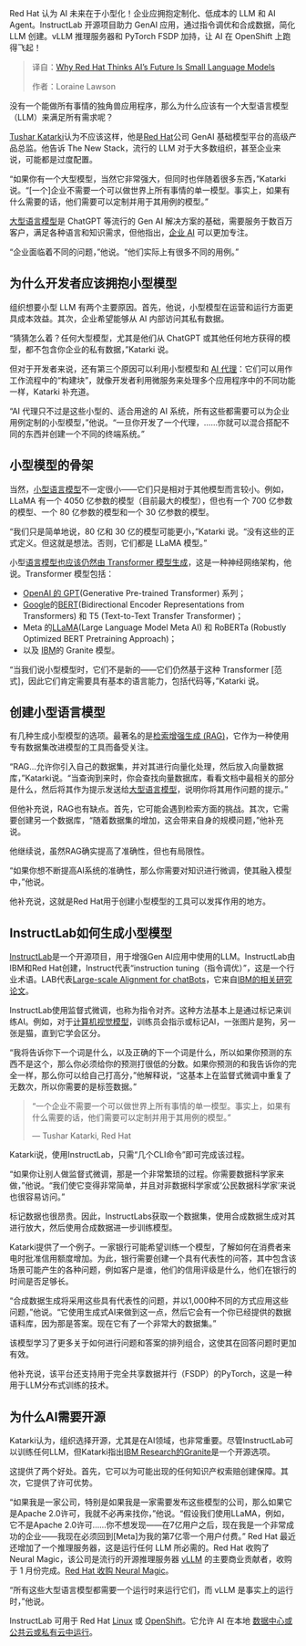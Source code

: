
<!--
title: 为什么红帽认为人工智能的未来是小语言模型
cover: https://cdn.thenewstack.io/media/2025/03/02841b58-smallai.jpg
summary: Red Hat 认为 AI 未来在于小型化！企业应拥抱定制化、低成本的 LLM 和 AI Agent。InstructLab 开源项目助力 GenAI 应用，通过指令调优和合成数据，简化 LLM 创建。vLLM 推理服务器和 PyTorch FSDP 加持，让 AI 在 OpenShift 上跑得飞起！
-->

Red Hat 认为 AI 未来在于小型化！企业应拥抱定制化、低成本的 LLM 和 AI Agent。InstructLab 开源项目助力 GenAI 应用，通过指令调优和合成数据，简化 LLM 创建。vLLM 推理服务器和 PyTorch FSDP 加持，让 AI 在 OpenShift 上跑得飞起！

> 译自：[Why Red Hat Thinks AI’s Future Is Small Language Models](https://thenewstack.io/why-red-hat-thinks-ais-future-is-small-language-models/)
> 
> 作者：Loraine Lawson

没有一个能做所有事情的独角兽应用程序，那么为什么应该有一个大型语言模型（LLM）来满足所有需求呢？

[Tushar Katarki](https://www.linkedin.com/in/katarki/)认为不应该这样，他是[Red Hat](https://www.openshift.com/try?utm_content=inline+mention)公司 GenAI 基础模型平台的高级产品总监。他告诉 The New Stack，流行的 LLM 对于大多数组织，甚至企业来说，可能都是过度配置。

“如果你有一个大型模型，当然它非常强大，但同时也伴随着很多东西，”Katarki 说。“[一个]企业不需要一个可以做世界上所有事情的单一模型。事实上，如果有什么需要的话，他们需要可以定制并用于其用例的模型。”

[大型语言模型](https://thenewstack.io/top-5-large-language-models-and-how-to-use-them-effectively/)是 ChatGPT 等流行的 Gen AI 解决方案的基础，需要服务于数百万客户，满足各种语言和知识需求，但他指出，[企业 AI](https://thenewstack.io/how-ai-agents-are-starting-to-automate-the-enterprise/) 可以更加专注。

“企业面临着不同的问题，”他说。“他们实际上有很多不同的用例。”

## 为什么开发者应该拥抱小型模型

组织想要小型 LLM 有两个主要原因。首先，他说，小型模型在运营和运行方面更具成本效益。其次，企业希望能够从 AI 内部访问其私有数据。

“猜猜怎么着？任何大型模型，尤其是他们从 ChatGPT 或其他任何地方获得的模型，都不包含你企业的私有数据，”Katarki 说。

但对于开发者来说，还有第三个原因可以利用小型模型和 [AI 代理](https://thenewstack.io/the-rise-of-ai-agents-how-arazzo-is-defining-the-future-of-api-workflows/)：它们可以用作工作流程中的“构建块”，就像开发者利用微服务来处理多个应用程序中的不同功能一样，Katarki 补充道。

“AI 代理只不过是这些小型的、适合用途的 AI 系统，所有这些都需要可以为企业用例定制的小型模型，”他说。“一旦你开发了一个代理，……你就可以混合搭配不同的东西并创建一个不同的终端系统。”

## 小型模型的骨架

当然，[小型语言模型](https://thenewstack.io/the-rise-of-small-language-models/)不一定很小——它们只是相对于其他模型而言较小。例如，LLaMA 有一个 4050 亿参数的模型（目前最大的模型），但也有一个 700 亿参数的模型、一个 80 亿参数的模型和一个 30 亿参数的模型。

“我们只是简单地说，80 亿和 30 亿的模型可能更小，”Katarki 说。“没有这些的正式定义。但这就是想法。否则，它们都是 LLaMA 模型。”

小型[语言模型也应该仍然由 Transformer 模型生成](https://thenewstack.io/grounding-transformer-large-language-models-with-vector-databases/)，这是一种神经网络架构，他说。Transformer 模型包括：

*   [OpenAI 的 GPT](https://thenewstack.io/openai-launches-new-chatgpt-interface-designed-for-coding/)(Generative Pre-trained Transformer) 系列；
*   [Google](https://cloud.google.com/?utm_content=inline+mention)的[BERT](https://research.google/pubs/bert-pre-training-of-deep-bidirectional-transformers-for-language-understanding/)(Bidirectional Encoder Representations from Transformers) 和 T5 (Text-to-Text Transfer Transformer)；
*   Meta 的[LLaMA](https://thenewstack.io/get-started-with-metas-llama-stack-using-conda-and-ollama/)(Large Language Model Meta AI) 和 RoBERTa (Robustly Optimized BERT Pretraining Approach)；
*   以及 [IBM](https://www.ibm.com?utm_content=inline+mention)的 Granite 模型。

“当我们说小型模型时，它们不是新的——它们仍然基于这种 Transformer [范式]，因此它们肯定需要具有基本的语言能力，包括代码等，”Katarki 说。

## 创建小型语言模型

有几种生成小型模型的选项。最著名的是[检索增强生成 (RAG)](https://thenewstack.io/rag-and-model-optimization-a-practical-guide-to-ai/)，它作为一种使用专有数据集改进模型的工具而备受关注。

“RAG…允许你引入自己的数据集，并对其进行向量化处理，然后放入向量数据库，”Katarki说。“当查询到来时，你会查找向量数据库，看看文档中最相关的部分是什么，然后将其作为提示发送给[大型语言模型](https://thenewstack.io/why-large-language-models-wont-replace-human-coders/)，说明你将其用作问题的提示。”

但他补充说，RAG也有缺点。首先，它可能会遇到检索方面的挑战。其次，它需要创建另一个数据库，“随着数据集的增加，这会带来自身的规模问题，”他补充说。

他继续说，虽然RAG确实提高了准确性，但也有局限性。

“如果你想不断提高AI系统的准确性，那么你需要对知识进行微调，使其融入模型中，”他说。

他补充说，这就是Red Hat用于创建小型模型的工具可以发挥作用的地方。

## InstructLab如何生成小型模型

[InstructLab](https://www.redhat.com/en/topics/ai/what-is-instructlab)是一个开源项目，用于增强Gen AI应用中使用的LLM。InstructLab由IBM和Red Hat创建，Instruct代表“instruction tuning（指令调优）”，这是一个行业术语。LAB代表[Large-scale Alignment for chatBots](https://research.ibm.com/blog/LLM-generated-data)，它来自[IBM的相关研究论文](https://arxiv.org/abs/2403.01081)。

InstructLab使用监督式微调，也称为指令对齐。这种方法基本上是通过标记来训练AI。例如，对于[计算机视觉模型](https://thenewstack.io/computer-vision-modeling-unlocks-new-use-cases/)，训练员会指示或标记AI，一张图片是狗，另一张是猫，直到它学会区分。

“我将告诉你下一个词是什么，以及正确的下一个词是什么，所以如果你预测的东西不是这个，那么你必须给你的预测打很低的分数。如果你预测的和我告诉你的完全一样，那么你可以给自己打高分，”他解释说，“这基本上在监督式微调中重复了无数次，所以你需要的是标签数据。”

> “一个企业不需要一个可以做世界上所有事情的单一模型。事实上，如果有什么需要的话，他们需要可以定制并用于其用例的模型。”
>
> — Tushar Katarki, Red Hat

Katarki说，使用InstructLab，只需“几个CLI命令”即可完成该过程。

“如果你让别人做监督式微调，那是一个非常繁琐的过程。你需要数据科学家来做，”他说。“我们使它变得非常简单，并且对非数据科学家或‘公民数据科学家’来说也很容易访问。”

标记数据也很昂贵。因此，InstructLabs获取一个数据集，使用合成数据生成对其进行放大，然后使用合成数据进一步训练模型。

Katarki提供了一个例子。一家银行可能希望训练一个模型，了解如何在消费者来电时批准信用额度增加。为此，银行需要创建一个具有代表性的问答，其中包含该场景可能产生的各种问题，例如客户是谁，他们的信用评级是什么，他们在银行的时间是否足够长。

“合成数据生成将采用这些具有代表性的问题，并以1,000种不同的方式应用这些问题，”他说。“它使用生成式AI来做到这一点，然后它会有一个你已经提供的数据语料库，因为那是答案。现在它有了一个非常大的数据集。”

该模型学习了更多关于如何进行问题和答案的排列组合，这使其在回答问题时更加有效。

他补充说，该平台还支持用于完全共享数据并行（FSDP）的PyTorch，这是一种用于LLM分布式训练的技术。

## 为什么AI需要开源

Katarki认为，组织选择开源，尤其是在AI领域，也非常重要。尽管InstructLab可以训练任何LLM，但Katarki指出[IBM Research的Granite](https://www.ibm.com/granite)是一个开源选项。

这提供了两个好处。首先，它可以为可能出现的任何知识产权索赔创建保障。其次，它提供了许可优势。

“如果我是一家公司，特别是如果我是一家需要发布这些模型的公司，那么如果它是Apache 2.0许可，我就不必再来找你，”他说。“假设我们使用LLaMA，例如，它不是Apache 2.0许可……你不想发现——在7亿用户之后，现在我是一个非常成功的企业——我现在必须回到[Meta]为我的第7亿零一个用户付费。”
Red Hat 最近还增加了一个推理服务器，这是运行任何 LLM 所必需的。Red Hat 收购了 Neural Magic，该公司是流行的开源推理服务器 [vLLM](https://github.com/vllm-project/vllm) 的主要商业贡献者，收购于 1 月份完成。[Red Hat 收购 Neural Magic](https://www.redhat.com/zh/about/press-releases/red-hat-completes-acquisition-neural-magic-fuel-optimized-generative-ai-innovation-across-hybrid-cloud)。

“所有这些大型语言模型都需要一个运行时来运行它们，而 vLLM 是事实上的运行时，”他说。

InstructLab 可用于 Red Hat [Linux](https://thenewstack.io/introduction-to-linux-operating-system/) 或 [OpenShift](https://thenewstack.io/docker-testcontainers-now-available-on-red-hats-openshift/)。它允许 AI 在本地 [数据中心或公共云或私有云中运行](https://thenewstack.io/choosing-the-right-database-strategy-on-premises-or-cloud/)。

